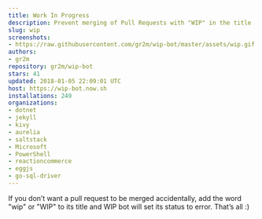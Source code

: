 ```yaml
---
title: Work In Progress
description: Prevent merging of Pull Requests with "WIP" in the title
slug: wip
screenshots:
- https://raw.githubusercontent.com/gr2m/wip-bot/master/assets/wip.gif
authors:
- gr2m
repository: gr2m/wip-bot
stars: 41
updated: 2018-01-05 22:09:01 UTC
host: https://wip-bot.now.sh
installations: 249
organizations:
- dotnet
- jekyll
- kivy
- aurelia
- saltstack
- Microsoft
- PowerShell
- reactioncommerce
- eggjs
- go-sql-driver
---
```


If you don’t want a pull request to be merged accidentally, add the word "wip" or "WIP" to its title and WIP bot will set its status to error. That’s all :)
